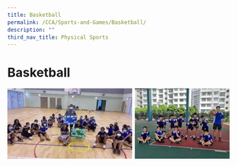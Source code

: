 ```yaml
---
title: Basketball
permalink: /CCA/Sports-and-Games/Basketball/
description: ""
third_nav_title: Physical Sports
---
```

Basketball
==========
![](/images/basketball1.png)

